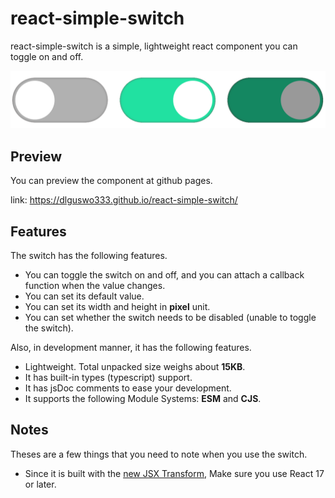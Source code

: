 # react-simple-switch
react-simple-switch is a simple, lightweight react component you can toggle on and off.

![react-simple-switches](docs/switches.png)

## Preview
You can preview the component at github pages.

link: https://dlguswo333.github.io/react-simple-switch/


## Features
The switch has the following features.
- You can toggle the switch on and off, and you can attach a callback function when the value changes.
- You can set its default value.
- You can set its width and height in **pixel** unit.
- You can set whether the switch needs to be disabled (unable to toggle the switch).

Also, in development manner, it has the following features.
- Lightweight. Total unpacked size weighs about **15KB**.
- It has built-in types (typescript) support.
- It has jsDoc comments to ease your development.
- It supports the following Module Systems: **ESM** and **CJS**.


## Notes
Theses are a few things that you need to note when you use the switch.
- Since it is built with the [new JSX Transform][new JSX Transform],
    Make sure you use React 17 or later.


[new JSX Transform]: https://reactjs.org/blog/2020/09/22/introducing-the-new-jsx-transform.html
